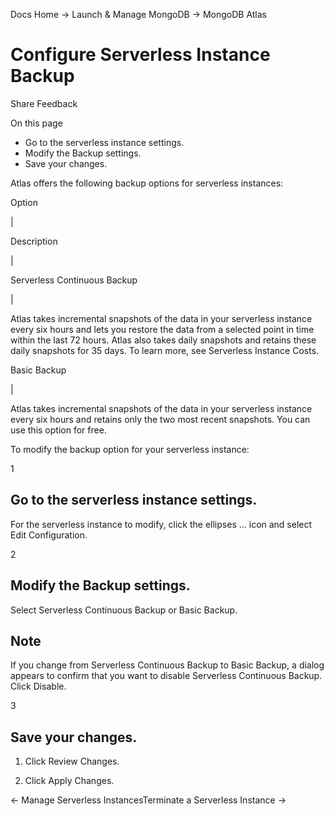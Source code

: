 Docs Home → Launch & Manage MongoDB → MongoDB Atlas

# Configure Serverless Instance Backup

Share Feedback

On this page

  * Go to the serverless instance settings.
  * Modify the Backup settings.
  * Save your changes.

Atlas offers the following backup options for serverless instances:

Option

|

Description  
  
|  
  
Serverless Continuous Backup

|

Atlas takes incremental snapshots of the data in your serverless instance
every six hours and lets you restore the data from a selected point in time
within the last 72 hours. Atlas also takes daily snapshots and retains these
daily snapshots for 35 days. To learn more, see Serverless Instance Costs.  
  
Basic Backup

|

Atlas takes incremental snapshots of the data in your serverless instance
every six hours and retains only the two most recent snapshots. You can use
this option for free.  
  
To modify the backup option for your serverless instance:

1

## Go to the serverless instance settings.

For the serverless instance to modify, click the ellipses ... icon and select
Edit Configuration.

2

## Modify the Backup settings.

Select Serverless Continuous Backup or Basic Backup.

## Note

If you change from Serverless Continuous Backup to Basic Backup, a dialog
appears to confirm that you want to disable Serverless Continuous Backup.
Click Disable.

3

## Save your changes.

  1. Click Review Changes.

  2. Click Apply Changes.

← Manage Serverless InstancesTerminate a Serverless Instance →

